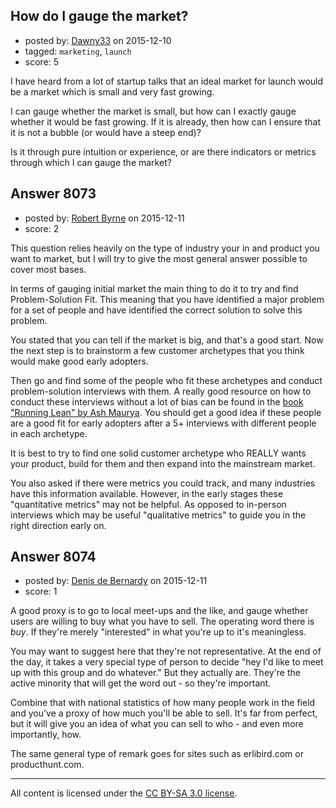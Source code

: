 ## How do I gauge the market?

- posted by: [Dawny33](https://stackexchange.com/users/6444670/dawny33) on 2015-12-10
- tagged: `marketing`, `launch`
- score: 5

<p>I have heard from a lot of startup talks that an ideal market for launch would be a market which is small and very fast growing.</p>

<p>I can gauge whether the market is small, but how can I exactly gauge whether it would be fast growing.  If it is already, then how can I ensure that it is not a bubble (or would have a steep end)?</p>

<p>Is it through pure intuition or experience, or are there indicators or metrics through which I can gauge the market?</p>



## Answer 8073

- posted by: [Robert Byrne](https://stackexchange.com/users/5232876/robert-byrne) on 2015-12-11
- score: 2

<p>This question relies heavily on the type of industry your in and product you want to market, but I will try to give the most general answer possible to cover most bases.</p>

<p>In terms of gauging initial market the main thing to do it to try and find Problem-Solution Fit. This meaning that you have identified a major problem for a set of people and have identified the correct solution to solve this problem.</p>

<p>You stated that you can tell if the market is big, and that's a good start. Now the next step is to brainstorm a few customer archetypes that you think would make good early adopters.</p>

<p>Then go and find some of the people who fit these archetypes and conduct problem-solution interviews with them. A really good resource on how to conduct these interviews without a lot of bias can be found in the <a href="http://shop.oreilly.com/product/mobile/0636920020141.do" rel="nofollow">book "Running Lean" by Ash Maurya</a>. You should get a good idea if these people are a good fit for early adopters after a 5+ interviews with different people in each archetype.</p>

<p>It is best to try to find one solid customer archetype who REALLY wants your product, build for them and then expand into the mainstream market.</p>

<p>You also asked if there were metrics you could track, and many industries have this information available. However, in the early stages these "quantitative metrics" may not be helpful. As opposed to in-person interviews which may be useful "qualitative metrics" to guide you in the right direction early on.</p>



## Answer 8074

- posted by: [Denis de Bernardy](https://stackexchange.com/users/182468/denis-de-bernardy) on 2015-12-11
- score: 1

<p>A good proxy is to go to local meet-ups and the like, and gauge whether users are willing to buy what you have to sell. The operating word there is <em>buy</em>. If they're merely "interested" in what you're up to it's meaningless.</p>

<p>You may want to suggest here that they're not representative. At the end of the day, it takes a very special type of person to decide "hey I'd like to meet up with this group and do whatever." But they actually are. They're the active minority that will get the word out - so they're important.</p>

<p>Combine that with national statistics of how many people work in the field and you've a proxy of how much you'll be able to sell. It's far from perfect, but it will give you an idea of what you can sell to who - and even more importantly, how.</p>

<p>The same general type of remark goes for sites such as erlibird.com or producthunt.com.</p>




---

All content is licensed under the [CC BY-SA 3.0 license](https://creativecommons.org/licenses/by-sa/3.0/).
